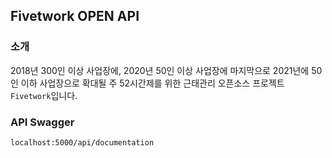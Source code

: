 ## Fivetwork OPEN API

### 소개

2018년 300인 이상 사업장에, 2020년 50인 이상 사업장에 마지막으로 2021년에 50인 이하 사업장으로 확대될 주 52시간제를 위한 근태관리 오픈소스 프로젝트 `Fivetwork`입니다.

### API Swagger

```
localhost:5000/api/documentation
```
